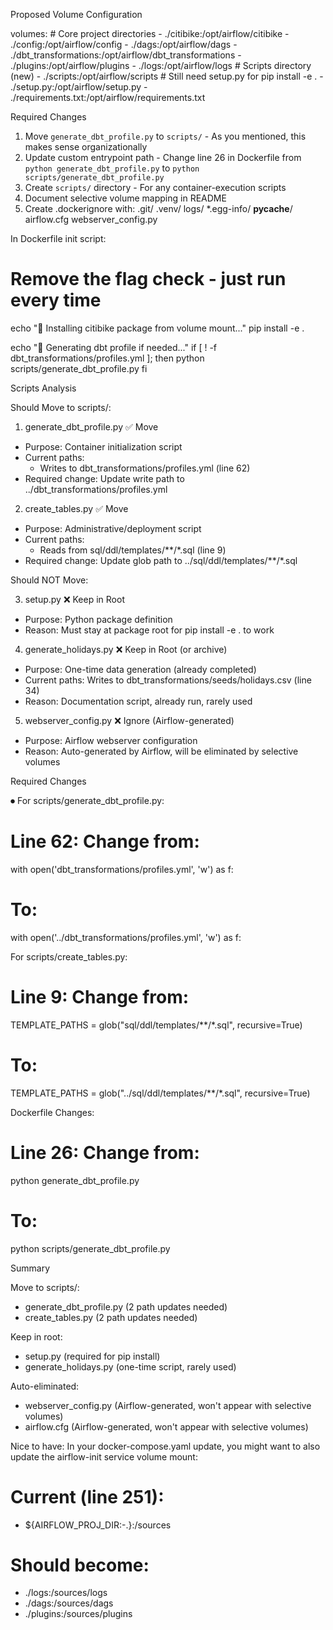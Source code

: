 Proposed Volume Configuration

volumes:
    # Core project directories
    - ./citibike:/opt/airflow/citibike
    - ./config:/opt/airflow/config
    - ./dags:/opt/airflow/dags
    - ./dbt_transformations:/opt/airflow/dbt_transformations
    - ./plugins:/opt/airflow/plugins
    - ./logs:/opt/airflow/logs
    # Scripts directory (new)
    - ./scripts:/opt/airflow/scripts
    # Still need setup.py for pip install -e .
    - ./setup.py:/opt/airflow/setup.py
    - ./requirements.txt:/opt/airflow/requirements.txt

Required Changes

1. Move `generate_dbt_profile.py` to `scripts/` - As you mentioned, this makes sense organizationally
2. Update custom entrypoint path - Change line 26 in Dockerfile from `python generate_dbt_profile.py` to `python scripts/generate_dbt_profile.py`
3. Create `scripts/` directory - For any container-execution scripts
4. Document selective volume mapping in README
5. Create .dockerignore with:
  .git/
  .venv/
  logs/
  *.egg-info/
  __pycache__/
  airflow.cfg
  webserver_config.py

In Dockerfile init script:
  # Remove the flag check - just run every time
  echo "🚀 Installing citibike package from volume mount..."
  pip install -e .

  echo "📝 Generating dbt profile if needed..."
  if [ ! -f dbt_transformations/profiles.yml ]; then
      python scripts/generate_dbt_profile.py
  fi


Scripts Analysis

  Should Move to scripts/:

  1. generate_dbt_profile.py ✅ Move

  - Purpose: Container initialization script
  - Current paths:
    - Writes to dbt_transformations/profiles.yml (line 62)
  - Required change: Update write path to ../dbt_transformations/profiles.yml

  2. create_tables.py ✅ Move

  - Purpose: Administrative/deployment script
  - Current paths:
    - Reads from sql/ddl/templates/**/*.sql (line 9)
  - Required change: Update glob path to ../sql/ddl/templates/**/*.sql

  Should NOT Move:

  3. setup.py ❌ Keep in Root

  - Purpose: Python package definition
  - Reason: Must stay at package root for pip install -e . to work

  4. generate_holidays.py ❌ Keep in Root (or archive)

  - Purpose: One-time data generation (already completed)
  - Current paths: Writes to dbt_transformations/seeds/holidays.csv (line 34)
  - Reason: Documentation script, already run, rarely used

  5. webserver_config.py ❌ Ignore (Airflow-generated)

  - Purpose: Airflow webserver configuration
  - Reason: Auto-generated by Airflow, will be eliminated by selective volumes

  Required Changes

⏺ For scripts/generate_dbt_profile.py:

  # Line 62: Change from:
  with open('dbt_transformations/profiles.yml', 'w') as f:

  # To:
  with open('../dbt_transformations/profiles.yml', 'w') as f:

  For scripts/create_tables.py:

  # Line 9: Change from:
  TEMPLATE_PATHS = glob("sql/ddl/templates/**/*.sql", recursive=True)

  # To:  
  TEMPLATE_PATHS = glob("../sql/ddl/templates/**/*.sql", recursive=True)


  Dockerfile Changes:

  # Line 26: Change from:
  python generate_dbt_profile.py

  # To:
  python scripts/generate_dbt_profile.py

  Summary

  Move to scripts/:
  - generate_dbt_profile.py (2 path updates needed)
  - create_tables.py (2 path updates needed)

  Keep in root:
  - setup.py (required for pip install)
  - generate_holidays.py (one-time script, rarely used)

  Auto-eliminated:
  - webserver_config.py (Airflow-generated, won't appear with selective volumes)
  - airflow.cfg (Airflow-generated, won't appear with selective volumes)


Nice to have:
In your docker-compose.yaml update, you might want to also update the airflow-init service volume mount:

# Current (line 251):
- ${AIRFLOW_PROJ_DIR:-.}:/sources

# Should become:
- ./logs:/sources/logs
- ./dags:/sources/dags
- ./plugins:/sources/plugins

